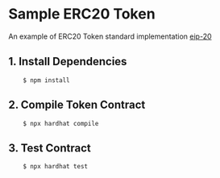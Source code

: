 # Sample ERC20 Token 

An example of ERC20 Token standard implementation [eip-20](https://eips.ethereum.org/EIPS/eip-20)

## 1. Install Dependencies
```
    $ npm install
```

## 2. Compile Token Contract
```
    $ npx hardhat compile
```

## 3. Test Contract
```
    $ npx hardhat test
```
